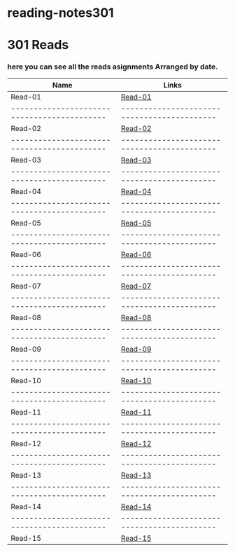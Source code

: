 # reading-notes301
# 301 Reads
### here you can see all the reads asignments Arranged by date.


Name                                       | Links
-------------------------------------------|-------------------------------------------
Read-01                                    | [Read-01](https://thaerm94.github.io/reading-notes301/read01)
-------------------------------------------|-------------------------------------------
Read-02                                    | [Read-02](https://thaerm94.github.io/reading-notes301/read02)
-------------------------------------------|-------------------------------------------
Read-03                                    | [Read-03](https://thaerm94.github.io/reading-notes301/read03)
-------------------------------------------|-------------------------------------------
Read-04                                    | [Read-04](https://thaerm94.github.io/reading-notes301/read04)
-------------------------------------------|-------------------------------------------
Read-05                                    |  [Read-05](https://thaerm94.github.io/reading-notes301/read05)
-------------------------------------------|-------------------------------------------
Read-06                                    |  [Read-06](https://thaerm94.github.io/reading-notes301/read06)
-------------------------------------------|-------------------------------------------
Read-07                                    |  [Read-07](https://thaerm94.github.io/reading-notes301/read07)
-------------------------------------------|-------------------------------------------
Read-08                                    |  [Read-08](https://thaerm94.github.io/reading-notes301/read08)
-------------------------------------------|-------------------------------------------
Read-09                                    |  [Read-09](https://thaerm94.github.io/reading-notes301/read09)
-------------------------------------------|-------------------------------------------
Read-10                                    |  [Read-10](https://thaerm94.github.io/reading-notes301/read10)
-------------------------------------------|-------------------------------------------
Read-11                                    |  [Read-11](https://thaerm94.github.io/reading-notes301/read11)
-------------------------------------------|-------------------------------------------
Read-12                                    |  [Read-12](https://thaerm94.github.io/reading-notes301/read12)
-------------------------------------------|-------------------------------------------
Read-13                                    |  [Read-13](https://thaerm94.github.io/reading-notes301/read13)
-------------------------------------------|-------------------------------------------
Read-14                                    |  [Read-14](https://thaerm94.github.io/reading-notes301/read14)
-------------------------------------------|-------------------------------------------
Read-15                                    |  [Read-15](https://thaerm94.github.io/reading-notes301/read15)

